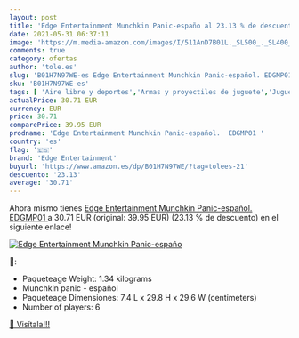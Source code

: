 ```yaml
---
layout: post
title: 'Edge Entertainment Munchkin Panic-españo al 23.13 % de descuento'
date: 2021-05-31 06:37:11
image: 'https://m.media-amazon.com/images/I/511AnD7B01L._SL500_._SL400_.jpg'
comments: true
category: ofertas
author: 'tole.es'
slug: 'B01H7N97WE-es Edge Entertainment Munchkin Panic-español. EDGMP01'
sku: 'B01H7N97WE-es'
tags: [ 'Aire libre y deportes','Armas y proyectiles de juguete','Juguetes','Juguetes y juegos','edge entertainment','munchkin', ]
actualPrice: 30.71 EUR
currency: EUR
price: 30.71
comparePrice: 39.95 EUR
prodname: 'Edge Entertainment Munchkin Panic-español.  EDGMP01 '
country: 'es'
flag: '🇪🇸'
brand: 'Edge Entertainment'
buyurl: 'https://www.amazon.es/dp/B01H7N97WE/?tag=tolees-21'
descuento: '23.13'
average: '30.71'
---
```


Ahora mismo tienes [Edge Entertainment Munchkin Panic-español.  EDGMP01 ](https://www.amazon.es/dp/B01H7N97WE/?tag=tolees-21) a 30.71 EUR (original: 39.95 EUR) (23.13 %  de descuento) en el siguiente enlace!

[![Edge Entertainment Munchkin Panic-españo](https://m.media-amazon.com/images/I/511AnD7B01L._SL500_._SL400_.jpg)](https://www.amazon.es/dp/B01H7N97WE/?tag=tolees-21)

🔎:

- Paqueteage Weight: 1.34 kilograms
- Munchkin panic - español
- Paqueteage Dimensiones: 7.4 L x 29.8 H x 29.6 W (centimeters)
- Number of players: 6

[🛒 Visítala!!!](https://www.amazon.es/dp/B01H7N97WE/?tag=tolees-21)
